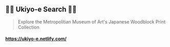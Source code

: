 ## 🌊🌊 Ukiyo-e Search 🌊🌊

> Explore the Metropolitian Museum of Art's Japanese Woodblock Print Collection

#### https://ukiyo-e.netlify.com/
